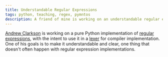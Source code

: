 ```yaml
---
title: Understandable Regular Expressions
tags: python, teaching, regex, pymntos
description: A friend of mine is working on an understandable regular expression implementation.
---
```


[Andrew Clarkson](https://github.com/andrewclarkson) is working on a pure Python implementation of [regular expressions](https://en.wikipedia.org/wiki/Regular_expression), with the intent to use it in a [lexer](https://github.com/andrewclarkson/luther) for compiler implementation. One of his goals is to make it understandable and clear, one thing that doesn't often happen with regular expression implementations.

